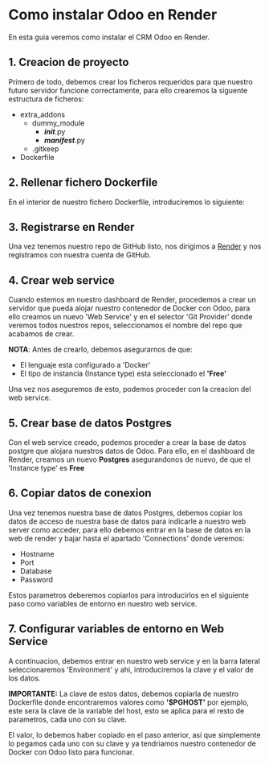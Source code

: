 # Como instalar Odoo en Render

En esta guia veremos como instalar el CRM Odoo en Render.

## 1. Creacion de proyecto
Primero de todo, debemos crear los ficheros requeridos para que nuestro futuro servidor funcione correctamente, para ello crearemos la siguente estructura de ficheros:

- extra_addons
	- dummy_module
		- _____init_____.py
		- _____manifest_____.py
	- .gitkeep
- Dockerfile

## 2. Rellenar fichero Dockerfile
En el interior de nuestro fichero Dockerfile, introduciremos lo siguiente:


## 3. Registrarse en Render
Una vez tenemos nuestro repo de GitHub listo, nos dirigimos a [Render](https://render.com) y nos registramos con nuestra cuenta de GitHub.

## 4. Crear web service
Cuando estemos en nuestro dashboard de Render, procedemos a crear un servidor que pueda alojar nuestro contenedor de Docker con Odoo, para ello creamos un nuevo 'Web Service' y en el selector 'Git Provider' donde veremos todos nuestros repos, seleccionamos el nombre del repo que acabamos de crear.

__NOTA__: Antes de crearlo, debemos asegurarnos de que:

- El lenguaje esta configurado a 'Docker'
- El tipo de instancia (Instance type) esta seleccionado el __'Free'__

Una vez nos aseguremos de esto, podemos proceder con la creacion del web service.

## 5. Crear base de datos Postgres
Con el web service creado, podemos proceder a crear la base de datos postgre que alojara nuestros datos de Odoo.
Para ello, en el dashboard de Render, creamos un nuevo __Postgres__ asegurandonos de nuevo, de que el 'Instance type' es __Free__

## 6. Copiar datos de conexion
Una vez tenemos nuestra base de datos Postgres, debemos copiar los datos de acceso de nuestra base de datos para indicarle a nuestro web server como acceder, para ello debemos entrar en la base de datos en la web de render y bajar hasta el apartado 'Connections' donde veremos:

- Hostname
- Port
- Database
- Password

Estos parametros deberemos copiarlos para introducirlos en el siguiente paso como variables de entorno en nuestro web service.

## 7. Configurar variables de entorno en Web Service
A continuacion, debemos entrar en nuestro web service y en la barra lateral seleccionaremos 'Environment' y ahi, introduciremos la clave y el valor de los datos.

__IMPORTANTE:__ La clave de estos datos, debemos copiarla de nuestro Dockerfile donde encontraremos valores como __'$PGHOST'__ por ejemplo, este sera la clave de la variable del host, esto se aplica para el resto de parametros, cada uno con su clave.

El valor, lo debemos haber copiado en el paso anterior, asi que simplemente lo pegamos cada uno con su clave y ya tendriamos nuestro contenedor de Docker con Odoo listo para funcionar.
